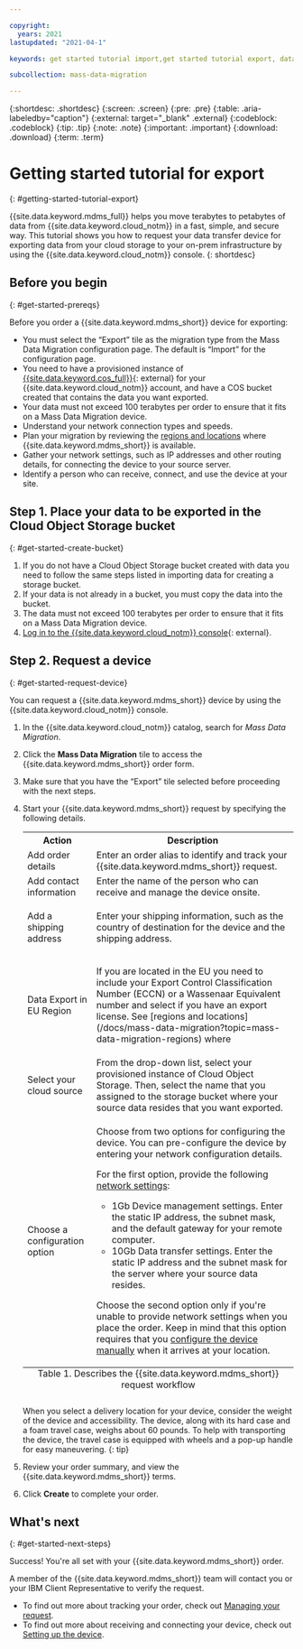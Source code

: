 ```yaml
---

copyright:
  years: 2021
lastupdated: "2021-04-1"

keywords: get started tutorial import,get started tutorial export, data transfer, data migration, transfer data to cloud, migrate data, migrate data to cloud, Mass Data Migration

subcollection: mass-data-migration

---
```


{:shortdesc: .shortdesc}
{:screen: .screen}
{:pre: .pre}
{:table: .aria-labeledby="caption"}
{:external: target="_blank" .external}
{:codeblock: .codeblock}
{:tip: .tip}
{:note: .note}
{:important: .important}
{:download: .download}
{:term: .term}

# Getting started tutorial for export
{: #getting-started-tutorial-export}

{{site.data.keyword.mdms_full}} helps you move terabytes to petabytes of data from {{site.data.keyword.cloud_notm}} in a fast, simple, and secure way. This 
tutorial shows you how to request your data transfer device for exporting data from your cloud storage to your on-prem infrastructure by using the {{site.data.keyword.cloud_notm}} console.
{: shortdesc}

## Before you begin
{: #get-started-prereqs}

Before you order a {{site.data.keyword.mdms_short}} device for exporting:

- You must select the “Export” tile as the migration type from the Mass Data Migration configuration page. The default is “Import” for the configuration page.
- You need to have a provisioned instance of [{{site.data.keyword.cos_full}}](https://{DomainName}/catalog/services/cloud-object-storage){: external} for 
  your {{site.data.keyword.cloud_notm}} account, and have a COS bucket created that contains the data you want exported.
- Your data must not exceed 100 terabytes per order to ensure that it fits on a Mass Data Migration device.
- Understand your network connection types and speeds.
- Plan your migration by reviewing the [regions and locations](/docs/mass-data-migration?topic=mass-data-migration-regions) where {{site.data.keyword.mdms_short}} is available.
- Gather your network settings, such as IP addresses and other routing details, for connecting the device to your source server.
- Identify a person who can receive, connect, and use the device at your site.

## Step 1. Place your data to be exported in the Cloud Object Storage bucket
{: #get-started-create-bucket}

1. If you do not have a Cloud Object Storage bucket created with data you need to follow the same steps listed in importing data for creating a storage bucket. 
2. If your data is not already in a bucket, you must copy the data into the bucket.
3. The data must not exceed 100 terabytes per order to ensure that it fits on a Mass Data Migration device.
4. [Log in to the {{site.data.keyword.cloud_notm}} console](https://{DomainName}/){: external}.

## Step 2. Request a device
{: #get-started-request-device}

You can request a {{site.data.keyword.mdms_short}} device by using the {{site.data.keyword.cloud_notm}} console.

1. In the {{site.data.keyword.cloud_notm}} catalog, search for _Mass Data Migration_.
2. Click the **Mass Data Migration** tile to access the {{site.data.keyword.mdms_short}} order form.
3. Make sure that you have the “Export” tile selected before proceeding with the next steps.
4. Start your {{site.data.keyword.mdms_short}} request by specifying the following details.

    <table>
      <tr>
        <th>Action</th>
        <th>Description</th>
      </tr>
      <tr>
        <td>Add order details</td>
        <td>Enter an order alias to identify and track your {{site.data.keyword.mdms_short}} request.</td>
      </tr>
      <tr>
        <td>Add contact information</td>
        <td>Enter the name of the person who can receive and manage the device onsite.</td>
      </tr>
      <tr>
        <td>Add a shipping address</td>
        <td>
          <p>Enter your shipping information, such as the country of destination for the device and the shipping address.</p>
        </td>
      </tr>
     <tr>
        <td>Data Export in EU Region</td>
        <td>
          <p>If you are located in the EU you need to include your Export Control Classification Number (ECCN) or a Wassenaar Equivalent number and select if you have an export license.  See [regions and locations](/docs/mass-data-migration?topic=mass-data-migration-regions) where</p>
        </td>
      </tr>
       <tr>
        <td>Select your cloud source</td>
        <td>From the drop-down list, select your provisioned instance of Cloud Object Storage. Then, select the name that you assigned to the storage bucket where your source data resides that you want exported.</td>
      </tr>
      <tr>
        <td>Choose a configuration option</td>
        <td>
          <p>Choose from two options for configuring the device. You can pre-configure the device by entering your network configuration details.</p>
          <p>For the first option, provide the following <a href="/docs/mass-data-migration?topic=mass-data-migration-device-overview#network-settings">network 
          settings</a>:</p>
          <p>
            <ul>
              <li>1Gb Device management settings. Enter the static IP address, the subnet mask, and the default gateway for your remote computer.</li>
              <li>10Gb Data transfer settings. Enter the static IP address and the subnet mask for the server where your source data resides.</li>
            </ul>
          </p>
          <p class="important" data-content: "Important: ">Choose the second option only if you're unable to provide network settings when you place the order. 
          Keep in mind that this option requires that you <a href="/docs/mass-data-migration?topic=mass-data-migration-ip-settings#update-IP-settings">configure 
          the device manually</a> when it arrives at your location.</p>
        </td>
      </tr>
      <caption style="caption-side:bottom;">Table 1. Describes the {{site.data.keyword.mdms_short}} request workflow</caption>
    </table>

    When you select a delivery location for your device, consider the weight of the device and accessibility. The device, along with its hard case and a foam travel case, weighs about 60 pounds. To help with transporting the device, the travel case is equipped with wheels and a pop-up handle for easy maneuvering.
    {: tip}

4. Review your order summary, and view the {{site.data.keyword.mdms_short}} terms.
5. Click **Create** to complete your order. 

## What's next
{: #get-started-next-steps}

Success! You're all set with your {{site.data.keyword.mdms_short}} order.

A member of the {{site.data.keyword.mdms_short}} team will contact you or your IBM Client Representative to verify the request.

- To find out more about tracking your order, check out [Managing your request](/docs/mass-data-migration?topic=mass-data-migration-manage-request).
- To find out more about receiving and connecting your device, check out [Setting up the device](/docs/mass-data-migration?topic=mass-data-migration-device-overview).


